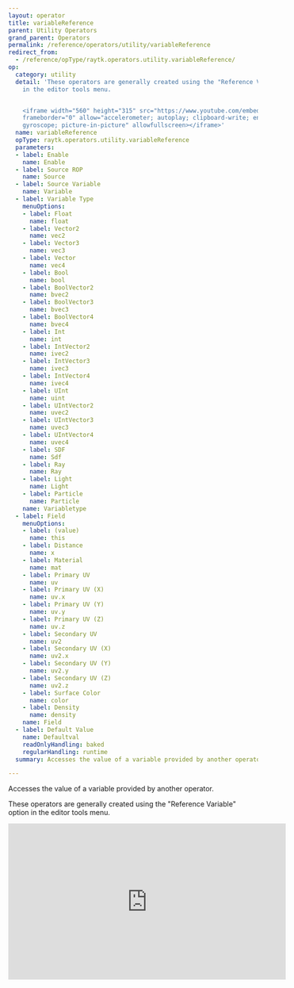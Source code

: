 ```yaml
---
layout: operator
title: variableReference
parent: Utility Operators
grand_parent: Operators
permalink: /reference/operators/utility/variableReference
redirect_from:
  - /reference/opType/raytk.operators.utility.variableReference/
op:
  category: utility
  detail: 'These operators are generally created using the "Reference Variable" option
    in the editor tools menu.


    <iframe width="560" height="315" src="https://www.youtube.com/embed/eqqOlSEk0YA"
    frameborder="0" allow="accelerometer; autoplay; clipboard-write; encrypted-media;
    gyroscope; picture-in-picture" allowfullscreen></iframe>'
  name: variableReference
  opType: raytk.operators.utility.variableReference
  parameters:
  - label: Enable
    name: Enable
  - label: Source ROP
    name: Source
  - label: Source Variable
    name: Variable
  - label: Variable Type
    menuOptions:
    - label: Float
      name: float
    - label: Vector2
      name: vec2
    - label: Vector3
      name: vec3
    - label: Vector
      name: vec4
    - label: Bool
      name: bool
    - label: BoolVector2
      name: bvec2
    - label: BoolVector3
      name: bvec3
    - label: BoolVector4
      name: bvec4
    - label: Int
      name: int
    - label: IntVector2
      name: ivec2
    - label: IntVector3
      name: ivec3
    - label: IntVector4
      name: ivec4
    - label: UInt
      name: uint
    - label: UIntVector2
      name: uvec2
    - label: UIntVector3
      name: uvec3
    - label: UIntVector4
      name: uvec4
    - label: SDF
      name: Sdf
    - label: Ray
      name: Ray
    - label: Light
      name: Light
    - label: Particle
      name: Particle
    name: Variabletype
  - label: Field
    menuOptions:
    - label: (value)
      name: this
    - label: Distance
      name: x
    - label: Material
      name: mat
    - label: Primary UV
      name: uv
    - label: Primary UV (X)
      name: uv.x
    - label: Primary UV (Y)
      name: uv.y
    - label: Primary UV (Z)
      name: uv.z
    - label: Secondary UV
      name: uv2
    - label: Secondary UV (X)
      name: uv2.x
    - label: Secondary UV (Y)
      name: uv2.y
    - label: Secondary UV (Z)
      name: uv2.z
    - label: Surface Color
      name: color
    - label: Density
      name: density
    name: Field
  - label: Default Value
    name: Defaultval
    readOnlyHandling: baked
    regularHandling: runtime
  summary: Accesses the value of a variable provided by another operator.

---
```



Accesses the value of a variable provided by another operator.

These operators are generally created using the "Reference Variable" option in the editor tools menu.

<iframe width="560" height="315" src="https://www.youtube.com/embed/eqqOlSEk0YA" frameborder="0" allow="accelerometer; autoplay; clipboard-write; encrypted-media; gyroscope; picture-in-picture" allowfullscreen></iframe>